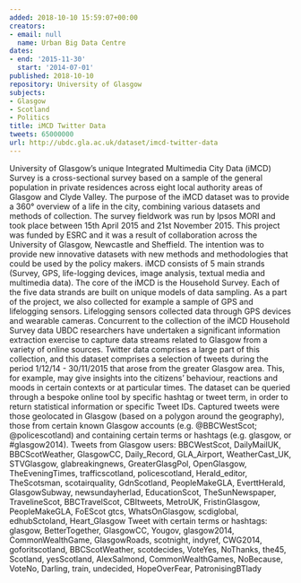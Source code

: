 ```yaml
---
added: 2018-10-10 15:59:07+00:00
creators:
- email: null
  name: Urban Big Data Centre
dates:
- end: '2015-11-30'
  start: '2014-07-01'
published: 2018-10-10
repository: University of Glasgow
subjects:
- Glasgow
- Scotland
- Politics
title: iMCD Twitter Data
tweets: 65000000
url: http://ubdc.gla.ac.uk/dataset/imcd-twitter-data
---
```


University of Glasgow’s unique Integrated Multimedia City Data (iMCD) Survey is a cross-sectional survey based on a sample of the general population in private residences across eight local authority areas of Glasgow and Clyde Valley. The purpose of the iMCD dataset was to provide a 360° overview of a life in the city, combining various datasets and methods of collection.
The survey fieldwork was run by Ipsos MORI and took place between 15th April 2015 and 21st November 2015. This project was funded by ESRC and it was a result of collaboration across the University of Glasgow, Newcastle and Sheffield. The intention was to provide new innovative datasets with new methods and methodologies that could be used by the policy makers.
iMCD consists of 5 main strands (Survey, GPS, life-logging devices, image analysis, textual media and multimedia data). The core of the iMCD is the Household Survey. Each of the five data strands are built on unique models of data sampling. As a part of the project, we also collected for example a sample of GPS and lifelogging sensors. Lifelogging sensors collected data through GPS devices and wearable cameras.
Concurrent to the collection of the iMCD Household Survey data UBDC researchers have undertaken a significant information extraction exercise to capture data streams related to Glasgow from a variety of online sources. Twitter data comprises a large part of this collection, and this dataset comprises a selection of tweets during the period 1/12/14 - 30/11/2015 that arose from the greater Glasgow area. This, for example, may give insights into the citizens’ behaviour, reactions and moods in certain contexts or at particular times. The dataset can be queried through a bespoke online tool by specific hashtag or tweet term, in order to return statistical information or specific Tweet IDs.  Captured tweets were those geolocated in Glasgow (based on a polygon around the geography), those from certain known Glasgow accounts (e.g. @BBCWestScot; @policescotland) and containing certain terms or hashtags (e.g. glasgow, or #glasgow2014).
Tweets from Glasgow users: BBCWestScot, DailyMailUK, BBCScotWeather, GlasgowCC, Daily_Record, GLA_Airport, WeatherCast_UK, STVGlasgow, glabreakingnews, GreaterGlasgPol, OpenGlasgow, TheEveningTimes, trafficscotland, policescotland, Herald_editor, TheScotsman, scotairquality, GdnScotland, PeopleMakeGLA, EverttHerald, GlasgowSubway, newsundayherlad, EducationScot, TheSunNewspaper, TravelineScot, BBCTravelScot, CBItweets, MetroUK, FristinGlasgow, PeopleMakeGLA, FoEScot gtcs, WhatsOnGlasgow, scdiglobal, edhubSctoland, Heart_Glasgow
Tweet with certain terms or hashtags: glasgow, BetterTogether, GlasgowCC, Yougov, glasgow2014, CommonWealthGame, GlasgowRoads, scotnight, indyref, CWG2014, goforitscotland, BBCScotWeather, scotdecides, VoteYes, NoThanks, the45, Scotland, yesScotland, AlexSalmond, CommonWealthGames, NoBecause, VoteNo, Darling, train, undecided, HopeOverFear, PatronisingBTlady
